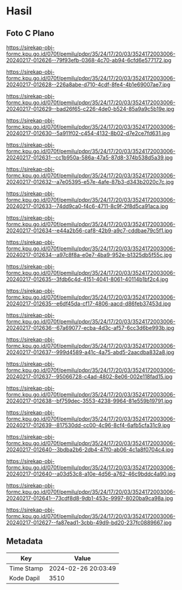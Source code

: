 # Hasil

## Foto C Plano

https://sirekap-obj-formc.kpu.go.id/070f/pemilu/pdpr/35/24/17/20/03/3524172003006-20240217-012626--79f93efb-0368-4c70-ab94-6cfd6e577172.jpg

https://sirekap-obj-formc.kpu.go.id/070f/pemilu/pdpr/35/24/17/20/03/3524172003006-20240217-012628--226a8abe-d710-4cdf-8fe4-4b1e69007ae7.jpg

https://sirekap-obj-formc.kpu.go.id/070f/pemilu/pdpr/35/24/17/20/03/3524172003006-20240217-012629--bad26f65-c226-4de0-b524-85a9a9c5b19e.jpg

https://sirekap-obj-formc.kpu.go.id/070f/pemilu/pdpr/35/24/17/20/03/3524172003006-20240217-012630--5a911f02-c454-4132-8b02-d7e2ce7fd631.jpg

https://sirekap-obj-formc.kpu.go.id/070f/pemilu/pdpr/35/24/17/20/03/3524172003006-20240217-012631--cc1b950a-586a-47a5-87d8-374b538d5a39.jpg

https://sirekap-obj-formc.kpu.go.id/070f/pemilu/pdpr/35/24/17/20/03/3524172003006-20240217-012632--a7e05395-e57e-4afe-87b3-d343b2020c7c.jpg

https://sirekap-obj-formc.kpu.go.id/070f/pemilu/pdpr/35/24/17/20/03/3524172003006-20240217-012633--74dd9ca0-f4c6-4711-8c9f-2f8d5ca91aca.jpg

https://sirekap-obj-formc.kpu.go.id/070f/pemilu/pdpr/35/24/17/20/03/3524172003006-20240217-012634--e44a2b56-caf8-42b9-a9c7-cddbae79c5f1.jpg

https://sirekap-obj-formc.kpu.go.id/070f/pemilu/pdpr/35/24/17/20/03/3524172003006-20240217-012634--a97c8f8a-e0e7-4ba9-952e-b1325db5f55c.jpg

https://sirekap-obj-formc.kpu.go.id/070f/pemilu/pdpr/35/24/17/20/03/3524172003006-20240217-012635--3fdb6c4d-4151-4041-8061-40114b1bf2c4.jpg

https://sirekap-obj-formc.kpu.go.id/070f/pemilu/pdpr/35/24/17/20/03/3524172003006-20240217-012635--e6df45da-cf17-4806-aacd-d86feb37453d.jpg

https://sirekap-obj-formc.kpu.go.id/070f/pemilu/pdpr/35/24/17/20/03/3524172003006-20240217-012636--67a69077-ecba-4d3c-af57-6cc3d6be993b.jpg

https://sirekap-obj-formc.kpu.go.id/070f/pemilu/pdpr/35/24/17/20/03/3524172003006-20240217-012637--999d4589-a41c-4a75-abd5-2aacdba832a8.jpg

https://sirekap-obj-formc.kpu.go.id/070f/pemilu/pdpr/35/24/17/20/03/3524172003006-20240217-012637--95066728-c4ad-4802-8e06-002e118fad15.jpg

https://sirekap-obj-formc.kpu.go.id/070f/pemilu/pdpr/35/24/17/20/03/3524172003006-20240217-012638--bf759dec-3553-4238-9964-81e559b19791.jpg

https://sirekap-obj-formc.kpu.go.id/070f/pemilu/pdpr/35/24/17/20/03/3524172003006-20240217-012639--817530dd-cc00-4c96-8cf4-6afb5cfa31c9.jpg

https://sirekap-obj-formc.kpu.go.id/070f/pemilu/pdpr/35/24/17/20/03/3524172003006-20240217-012640--3bdba2b6-2db4-47f0-ab06-4c1a8f0704c4.jpg

https://sirekap-obj-formc.kpu.go.id/070f/pemilu/pdpr/35/24/17/20/03/3524172003006-20240217-012640--a03d53c8-a10e-4d56-a762-46c9bddc4a90.jpg

https://sirekap-obj-formc.kpu.go.id/070f/pemilu/pdpr/35/24/17/20/03/3524172003006-20240217-012641--73cdf8d8-9db1-453c-9997-8020ba9ca98a.jpg

https://sirekap-obj-formc.kpu.go.id/070f/pemilu/pdpr/35/24/17/20/03/3524172003006-20240217-012627--fa87ead1-3cbb-49d9-bd20-237fc0889667.jpg


## Metadata

| Key        | Value               |
| ---------- | ------------------- |
| Time Stamp | 2024-02-26 20:03:49 |
| Kode Dapil | 3510                |



